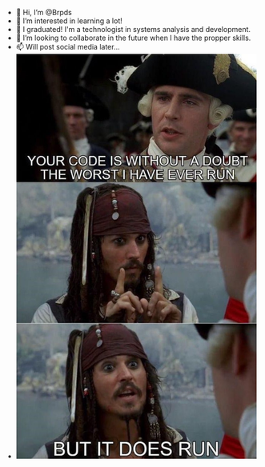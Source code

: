 - 👋 Hi, I’m @Brpds
- 👀 I’m interested in learning a lot!
- 🌱 I graduated! I'm a technologist in systems analysis and development.
- 💞️ I’m looking to collaborate in the future when I have the propper skills.
- 📫 Will post social media later...
- ![Alt Text](https://github.com/Brpds/Brpds/blob/main/JK.jpg)

<!---
Brpds/Brpds is a ✨ special ✨ repository because its `README.md` (this file) appears on your GitHub profile.
You can click the Preview link to take a look at your changes.
--->
